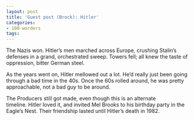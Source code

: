 ```yaml
---
layout: post
title: 'Guest post (Brock): Hitler'
categories:
- 100-worders
tags: 
---
```

The Nazis won. Hitler’s men marched across Europe, crushing Stalin’s defenses in a grand, orchestrated sweep. Towers fell; all knew the taste of oppression, bitter German steel.

As the years went on, Hitler mellowed out a lot. He’d really just been going through a bad time in the 40s. Once the 60s rolled around, he was pretty approachable, not a bad guy to be around.

The Producers still got made, even though this is an alternate timeline. Hitler loved it, and invited Mel Brooks to his birthday party in the Eagle’s Nest. Their friendship lasted until Hitler’s death in 1982.
